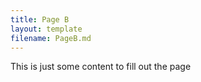 ```yaml
---
title: Page B
layout: template
filename: PageB.md
--- 
```



This is just some content to fill out the page

